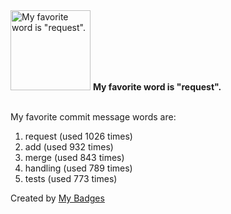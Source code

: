 <img src="https://my-badges.github.io/my-badges/favorite-word.png" alt="My favorite word is &quot;request&quot;." title="My favorite word is &quot;request&quot;." width="128">
<strong>My favorite word is &quot;request&quot;.</strong>
<br><br>

My favorite commit message words are:

1. request (used 1026 times)
2. add (used 932 times)
3. merge (used 843 times)
4. handling (used 789 times)
5. tests (used 773 times)


Created by <a href="https://github.com/my-badges/my-badges">My Badges</a>